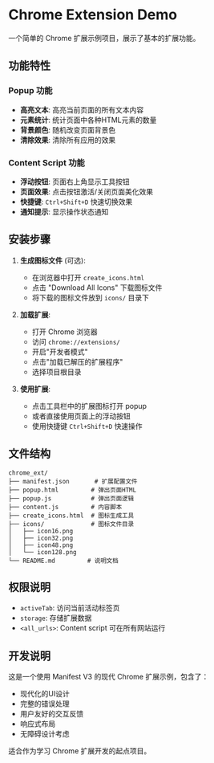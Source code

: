 # Chrome Extension Demo

一个简单的 Chrome 扩展示例项目，展示了基本的扩展功能。

## 功能特性

### Popup 功能
- **高亮文本**: 高亮当前页面的所有文本内容
- **元素统计**: 统计页面中各种HTML元素的数量  
- **背景颜色**: 随机改变页面背景色
- **清除效果**: 清除所有应用的效果

### Content Script 功能
- **浮动按钮**: 页面右上角显示工具按钮
- **页面效果**: 点击按钮激活/关闭页面美化效果
- **快捷键**: `Ctrl+Shift+D` 快速切换效果
- **通知提示**: 显示操作状态通知

## 安装步骤

1. **生成图标文件** (可选):
   - 在浏览器中打开 `create_icons.html`
   - 点击 "Download All Icons" 下载图标文件
   - 将下载的图标文件放到 `icons/` 目录下

2. **加载扩展**:
   - 打开 Chrome 浏览器
   - 访问 `chrome://extensions/`
   - 开启"开发者模式"
   - 点击"加载已解压的扩展程序"
   - 选择项目根目录

3. **使用扩展**:
   - 点击工具栏中的扩展图标打开 popup
   - 或者直接使用页面上的浮动按钮
   - 使用快捷键 `Ctrl+Shift+D` 快速操作

## 文件结构

```
chrome_ext/
├── manifest.json       # 扩展配置文件
├── popup.html         # 弹出页面HTML
├── popup.js           # 弹出页面逻辑
├── content.js         # 内容脚本
├── create_icons.html  # 图标生成工具
├── icons/             # 图标文件目录
│   ├── icon16.png
│   ├── icon32.png
│   ├── icon48.png
│   └── icon128.png
└── README.md         # 说明文档
```

## 权限说明

- `activeTab`: 访问当前活动标签页
- `storage`: 存储扩展数据
- `<all_urls>`: Content script 可在所有网站运行

## 开发说明

这是一个使用 Manifest V3 的现代 Chrome 扩展示例，包含了：

- 现代化的UI设计
- 完整的错误处理
- 用户友好的交互反馈
- 响应式布局
- 无障碍设计考虑

适合作为学习 Chrome 扩展开发的起点项目。